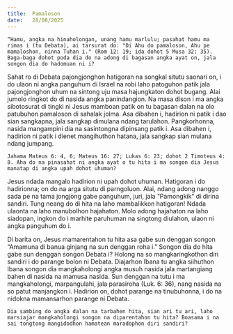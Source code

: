 ```yaml
---
title:  Pamaloson
date:   28/08/2025
---
```


`“Hamu, angka na hinaholongan, unang hamu marlulu; pasahat hamu ma rimas i (tu Debata), ai tarsurat do: "Di Ahu do pamaloson, Ahu pe mamaloshon, ninna Tuhan i." (Rom 12: 19; ida dohot 5 Musa 32: 35). Baga-baga dohot poda dia do na adong di bagasan angka ayat on, jala songon dia do hadomuan ni i?`

Sahat ro di Debata pajongjonghon hatigoran na songkal situtu saonari on, i do ulaon ni angka panguhum di Israel na robi laho patoguhon patik jala pajongjonghon uhum na sintong uju masa hajungkaton dohot bugang. Alai jumolo ringkot do di nasida angka panindangion. Na masa dison i ma angka sibotosurat di tingki ni Jesus mamboan patik on tu bagasan dalan na olo patubuhon pamaloson di sahalak jolma. Asa dibahen i, hadirion ni patik i dao sian sangkapna, jala sangkap dimulana ndang tarulahon. Pangkorhonna, nasida mangampini dia na sasintongna dipinsang patik i. Asa dibahen i, hadirion ni patik i dienet mangihuthon hatana, jala sangkap sian mulana ndang jumpang.

`Jahama Mateus 6: 4, 6; Mateus 16: 27; Lukas 6: 23; dohot 2 Timoteus 4: 8. Aha do na pinasahat ni angka ayat o tu hita i ma songon dia Jesus manatap di angka upah dohot uhuman?`

Jesus ndada mangalo hadirion ni upah dohot uhuman. Hatigoran i do hadirionna; on do na arga situtu di parngoluon. Alai, ndang adong nanggo sada pe na tama jongjong gabe panguhum, juri, jala “Pamongkik” di dirina sandiri. Tung neang do di hita na laho mambalikkon hatigoran! Ndada ulaonta na laho manubolhon hajahaton. Molo adong hajahaton na laho siadopan, ingkon do i marhite paruhuman na singtong diulahon, ulaon ni angka panguhum do i.

Di barita on, Jesus mamarentahon tu hita asa gabe sun denggan songon “Amamuna di banua ginjang na sun denggan roha i.” Songon dia do hita gabe sun denggan songon Debata i? Holong na so mangkaringkothon diri sandiri i do parange bolon ni Debata. Diajarhon Ibana tu angka siihuthon Ibana songon dia mangkaholongi angka musuh nasida jala martangiang bahen di nasida na mamusa nasida. Sun denggan na tutu i ma mangkaholongi, marpangulahi, jala parasiroha (Luk. 6: 36), nang nasida na so patut manjangkon i. Hadirion on, dohot parange na tinubuhonna, i do na nidokna mamansarhon parange ni Debata.

`Dia sambing do angka dalan na tarbahen hita, sian ari tu ari, laho marsiajar mangkaholongi songon na diparentahon tu hita? Boasama i na sai tongtong mangidodhon hamatean maradophon diri sandiri?`